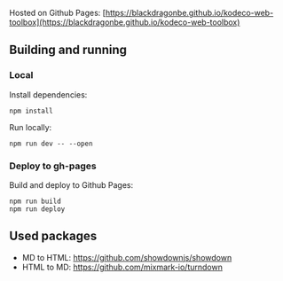 Hosted on Github Pages: [https://blackdragonbe.github.io/kodeco-web-toolbox](https://blackdragonbe.github.io/kodeco-web-toolbox)

## Building and running

### Local

Install dependencies:

```
npm install
```

Run locally:

```
npm run dev -- --open
```

### Deploy to gh-pages

Build and deploy to Github Pages:

```
npm run build
npm run deploy
```

## Used packages

- MD to HTML: https://github.com/showdownjs/showdown
- HTML to MD: https://github.com/mixmark-io/turndown